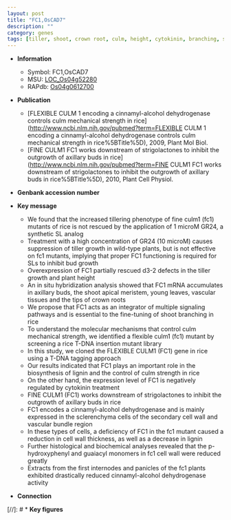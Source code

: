 ```yaml
---
layout: post
title: "FC1,OsCAD7"
description: ""
category: genes
tags: [tiller, shoot, crown root, culm, height, cytokinin, branching, strigolactone, cell wall, panicle, meristem, shoot apical meristem, vascular bundle, growth, tillering, crown, root]
---
```


* **Information**  
    + Symbol: FC1,OsCAD7  
    + MSU: [LOC_Os04g52280](http://rice.uga.edu/cgi-bin/ORF_infopage.cgi?orf=LOC_Os04g52280)  
    + RAPdb: [Os04g0612700](https://rapdb.dna.affrc.go.jp/locus/?name=Os04g0612700)  

* **Publication**  
    + [FLEXIBLE CULM 1 encoding a cinnamyl-alcohol dehydrogenase controls culm mechanical strength in rice](http://www.ncbi.nlm.nih.gov/pubmed?term=FLEXIBLE CULM 1 encoding a cinnamyl-alcohol dehydrogenase controls culm mechanical strength in rice%5BTitle%5D), 2009, Plant Mol Biol.
    + [FINE CULM1 FC1 works downstream of strigolactones to inhibit the outgrowth of axillary buds in rice](http://www.ncbi.nlm.nih.gov/pubmed?term=FINE CULM1 FC1 works downstream of strigolactones to inhibit the outgrowth of axillary buds in rice%5BTitle%5D), 2010, Plant Cell Physiol.

* **Genbank accession number**  

* **Key message**  
    + We found that the increased tillering phenotype of fine culm1 (fc1) mutants of rice is not rescued by the application of 1 microM GR24, a synthetic SL analog
    + Treatment with a high concentration of GR24 (10 microM) causes suppression of tiller growth in wild-type plants, but is not effective on fc1 mutants, implying that proper FC1 functioning is required for SLs to inhibit bud growth
    + Overexpression of FC1 partially rescued d3-2 defects in the tiller growth and plant height
    + An in situ hybridization analysis showed that FC1 mRNA accumulates in axillary buds, the shoot apical meristem, young leaves, vascular tissues and the tips of crown roots
    + We propose that FC1 acts as an integrator of multiple signaling pathways and is essential to the fine-tuning of shoot branching in rice
    + To understand the molecular mechanisms that control culm mechanical strength, we identified a flexible culm1 (fc1) mutant by screening a rice T-DNA insertion mutant library
    + In this study, we cloned the FLEXIBLE CULM1 (FC1) gene in rice using a T-DNA tagging approach
    + Our results indicated that FC1 plays an important role in the biosynthesis of lignin and the control of culm strength in rice
    + On the other hand, the expression level of FC1 is negatively regulated by cytokinin treatment
    + FINE CULM1 (FC1) works downstream of strigolactones to inhibit the outgrowth of axillary buds in rice
    + FC1 encodes a cinnamyl-alcohol dehydrogenase and is mainly expressed in the sclerenchyma cells of the secondary cell wall and vascular bundle region
    + In these types of cells, a deficiency of FC1 in the fc1 mutant caused a reduction in cell wall thickness, as well as a decrease in lignin
    + Further histological and biochemical analyses revealed that the p-hydroxyphenyl and guaiacyl monomers in fc1 cell wall were reduced greatly
    + Extracts from the first internodes and panicles of the fc1 plants exhibited drastically reduced cinnamyl-alcohol dehydrogenase activity

* **Connection**  

[//]: # * **Key figures**  


